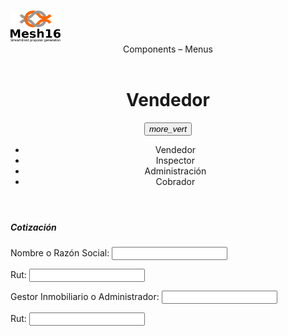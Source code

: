 <html>
<head>
<h1><title>Vendedor</title></h1>
      <link rel="stylesheet" href="https://storage.googleapis.com/code.getmdl.io/1.0.6/material.indigo-pink.min.css">
      <script src="https://storage.googleapis.com/code.getmdl.io/1.0.6/material.min.js"></script>
      <link rel="stylesheet" href="https://fonts.googleapis.com/icon?family=Material+Icons">
    </head>
  <div id="page">
  <div id="header">
  <div id="logo">
	<span class="android-mobile-title mdl-layout-title">
  <img class="android-logo-image" src="g4357.png" style="width:80px;height:50px">
</span>
	</div>
	<td>
	 <header>
  <div class="header-wrapper">
    <div class="header-title">      <span class="section-title">Components</span>
      <span class="chapter-title"><span class="title-separator">–</span> Menus</span>
        </div>
  </div>

</header>
      <div class=”mdl-layout mdl-js-layout”>
    <header class=”mdl-layout__header”>
    <div class=”mdl-layout-icon”></div>
                <div class="bar">   
                 <div class=”mdl-layout__header-row”>
            <span class=”mdl-layout__title”><center><h1>Vendedor</h1></center></span>
            <div class="nav-wrapper container">
            <button id="demo_menu-lower-left" class="mdl-button mdl-js-button mdl-button--icon" data-upgraded=",MaterialButton">
               <i class="material-icons">more_vert</i>
            </button>
            <ul class="mdl-menu mdl-menu--bottom-left mdl-js-menu mdl-js-ripple-effect"   for="demo_menu-lower-left">
               <li class="mdl-menu__item">Vendedor</li>
               <li disable class="mdl-menu__item">Inspector</li>
               <li disable class="mdl-menu__item">Administración</li> 
               <li disable class="mdl-menu__item">Cobrador</li>  
            </ul>        
         </div>
         <div class="background"></div>
      </div>
    </header>
</div>
   </td>
<script src="http://ajax.googleapis.com/ajax/libs/angularjs/1.4.8/angular.min.js"></script>
<body>
<div ng-app="">
<p><h5>Cotizaci&oacute;n</h5></p>
<p>Nombre o Raz&oacute;n Social: <input type="text" ng-model="Nombre o Raz&oacute;n Social"></p>
<p ng-bind="Nombre o Raz&oacute;n Social"></p>
<p>Rut: <input type="text" ng-model="RutRaz&oacute;n Social"></p>
<p ng-bind="RutRaz&oacute;n Social"></p>
<p>Gestor Inmobiliario o Administrador: <input type="text" ng-model="Gestor Inmobiliario o Administrador"></p>
<p ng-bind="Gestor Inmobiliario o Administrador"></p>
<p>Rut: <input type="text" ng-model="RutAdministrador"></p>
<p ng-bind="RutAdministrador"></p>

</div>

</body>
</html>
